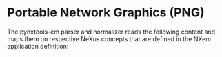 # Portable Network Graphics (PNG)

The pynxtools-em parser and normalizer reads the following content and maps them on respective NeXus concepts that are defined in the NXem application definition:

<!--| PNG | NeXus/HDF5 |
| --------------- | --------------  |
| (Molecular ion) number of elements and their multiplicity | :heavy_check_mark: |
| Mass-to-charge-state-ratio value interval for each molecular ion | :heavy_check_mark: |-->
